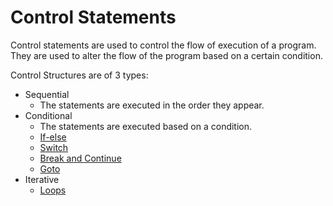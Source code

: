 # Control Statements

Control statements are used to control the flow of execution of a program. They are used to alter the flow of the
program based on a certain condition.

Control Structures are of 3 types:

- Sequential
    - The statements are executed in the order they appear.
- Conditional
    - The statements are executed based on a condition.
    - [If-else](./If-else.md)
    - [Switch](./Switch.md)
    - [Break and Continue](./Break-Continue.md)
    - [Goto](./Goto.md)
- Iterative
    - [Loops](./Control_Statements_Loops.md)
